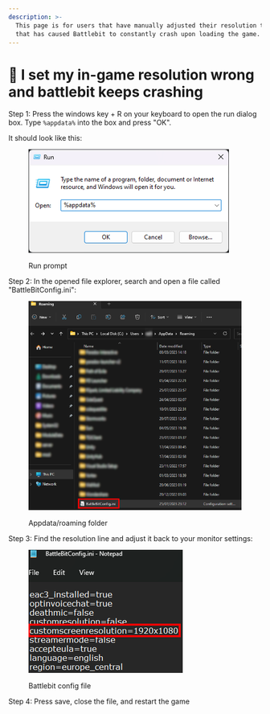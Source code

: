 ```yaml
---
description: >-
  This page is for users that have manually adjusted their resolution to a value
  that has caused Battlebit to constantly crash upon loading the game.
---
```


# 🔘 I set my in-game resolution wrong and battlebit keeps crashing

Step 1: Press the windows key + R on your keyboard to open the run dialog box. Type `%appdata%` into the box and press "OK".

It should look like this:

<figure><img src="../.gitbook/assets/run_menu_appdata.png" alt=""><figcaption><p>Run prompt</p></figcaption></figure>

Step 2: In the opened file explorer, search and open a file called "BattleBitConfig.ini":

<figure><img src="../.gitbook/assets/appdata_folder_config_file.png" alt=""><figcaption><p>Appdata/roaming folder</p></figcaption></figure>

Step 3: Find the resolution line and adjust it back to your monitor settings:

<figure><img src="../.gitbook/assets/config_file.png" alt=""><figcaption><p>Battlebit config file</p></figcaption></figure>

Step 4: Press save, close the file, and restart the game
